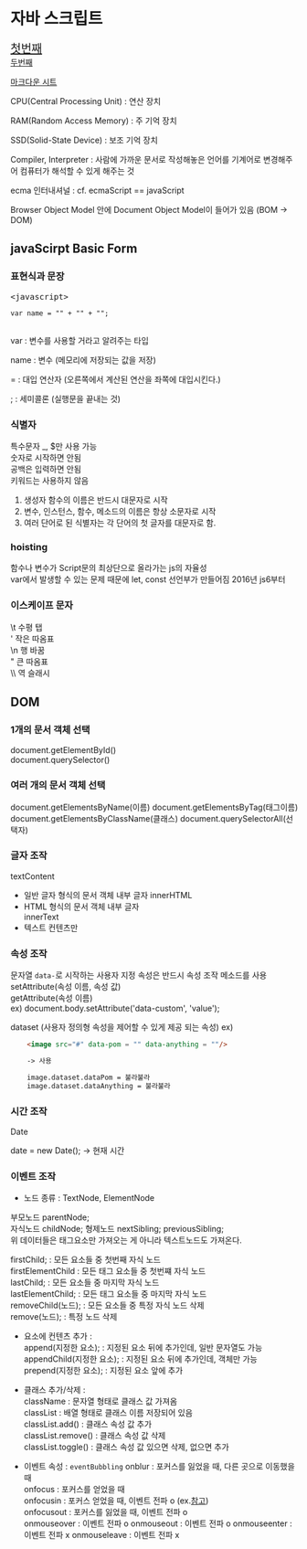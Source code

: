 <h1>자바 스크립트</h1>

<a href="#javascript" style="font-size: 20px; ">첫번째</a>  
<a href="#java" style="">두번째</a>  

[마크다운 시트](https://www.markdownguide.org/cheat-sheet/)


CPU(Central Processing Unit) : 연산 장치

RAM(Random Access Memory) : 주 기억 장치

SSD(Solid-State Device) : 보조 기억 장치

Compiler, Interpreter : 사람에 가까운 문서로 작성해놓은 언어를 기계어로 변경해주어 컴퓨터가 해석할 수 있게 해주는 것

ecma 인터내셔널 : 
cf. ecmaScript == javaScript


Browser Object Model 안에 Document Object Model이 들어가 있음 (BOM -> DOM)

<h2 id="javascript">javaScirpt Basic Form</h2>

<h3>표현식과 문장</h3>

<pre>&lt;javascript&gt;
<code>
var name = "" + "" + "";
</code>
</pre>

var : 변수를 사용할 거라고 알려주는 타입

name : 변수 (메모리에 저장되는 값을 저장)

= : 대입 연산자 (오른쪽에서 계산된 연산을 좌쪽에 대입시킨다.)

; : 세미콜론 (실행문을 끝내는 것)

<h3>식별자</h3>

특수문자 _, $만 사용 가능  
숫자로 시작하면 안됨  
공백은 입력하면 안됨   
키워드는 사용하지 않음   
1. 생성자 함수의 이름은 반드시 대문자로 시작
2. 변수, 인스턴스, 함수, 메소드의 이름은 항상 소문자로 시작
3. 여러 단어로 된 식별자는 각 단어의 첫 글자를 대문자로 함.

<h3>hoisting</h3>

함수나 변수가 Script문의 최상단으로 올라가는 js의 자율성  
var에서 발생할 수 있는 문제 때문에 let, const 선언부가 만들어짐 2016년 js6부터

<h3>이스케이프 문자</h3>

\t 수평 탭  
\' 작은 따옴표  
\n 행 바꿈  
\" 큰 따옴표  
\\\ 역 슬래시

<h2 id="">DOM</h2>
<h3>1개의 문서 객체 선택</h3>

document.getElementById()  
document.querySelector()

<h3>여러 개의 문서 객체 선택</h3>

document.getElementsByName(이름)
document.getElementsByTag(태그이름)
document.getElementsByClassName(클래스)
document.querySelectorAll(선택자)

<h3>글자 조작</h3>

textContent  
- 일반 글자 형식의 문서 객체 내부 글자
innerHTML  
- HTML 형식의 문서 객체 내부 글자  
innerText  
- 텍스트 컨텐츠만  

<h3>속성 조작</h3>

문자열 `data-`로 시작하는 사용자 지정 속성은 반드시 속성 조작 메소드를 사용
setAttribute(속성 이름, 속성 값)  
getAttribute(속성 이름)  
ex) document.body.setAttribute('data-custom', 'value');  

dataset (사용자 정의형 속성을 제어할 수 있게 제공 되는 속성)
ex)  
```HTML
    <image src="#" data-pom = "" data-anything = ""/>

    -> 사용

    image.dataset.dataPom = 불라불라
    image.dataset.dataAnything = 불라불라
```

<h3>시간 조작</h3>

Date  

date = new Date(); -> 현재 시간

<h3>이벤트 조작</h3>

- 노드 종류 : TextNode, ElementNode  

부모노드 parentNode;  
자식노드 childNode; 
형제노드 nextSibling; previousSibling;  
위 데이터들은 태그요소만 가져오는 게 아니라 텍스트노드도 가져온다.  
  
firstChild; : 모든 요소들 중 첫번째 자식 노드  
firstElementChild : 모든 태그 요소들 중 첫번쨰 자식 노드  
lastChild; : 모든 요소들 중 마지막 자식 노드  
lastElementChild; : 모든 태그 요소들 중 마지막 자식 노드  
removeChild(노드); : 모든 요소들 중 특정 자식 노드 삭제  
remove(노드); : 특정 노드 삭제  

- 요소에 컨텐츠 추가 :  
append(지정한 요소); : 지정된 요소 뒤에 추가인데, 일반 문자열도 가능    
appendChild(지정한 요소); : 지정된 요소 뒤에 추가인데, 객체만 가능  
prepend(지정한 요소); : 지정된 요소 앞에 추가  

- 클래스 추가/삭제 :  
className : 문자열 형태로 클래스 값 가져옴  
classList : 배열 형태로 클래스 이름 저장되어 있음  
classList.add() : 클래스 속성 값 추가  
classList.remove() : 클래스 속성 값 삭제  
classList.toggle() : 클래스 속성 값 있으면 삭제, 없으면 추가  

- 이벤트 속성 : `eventBubbling` 
onblur : 포커스를 잃었을 때, 다른 곳으로 이동했을 때  
onfocus : 포커스를 얻었을 때  
onfocusin : 포커스 얻었을 때, 이벤트 전파 o (ex.<a href="https://github.com/GyuminGomin/TIL/blob/master/javascript/javascript-dom/13.dom_event_focus_error.html">참고</a>)  
onfocusout : 포커스를 잃었을 때, 이벤트 전파 o  
onmouseover : 이벤트 전파 o
onmouseout : 이벤트 전파 o
onmouseenter : 이벤트 전파 x
onmouseleave : 이벤트 전파 x